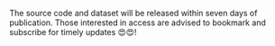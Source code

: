 The source code and dataset will be released within seven days of publication. Those interested in access are advised to bookmark and subscribe for timely updates 😍😍! 
